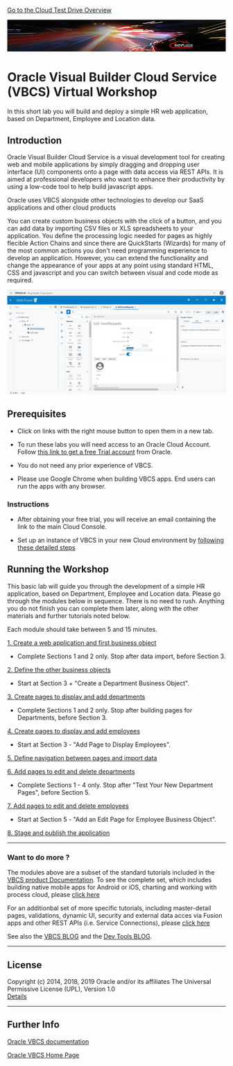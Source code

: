 [Go to the Cloud Test Drive Overview](../../README.md)

![](../../common/images/customer.logo2.png)

# Oracle Visual Builder Cloud Service (VBCS) Virtual Workshop #

In this short lab you will build and deploy a simple HR web application, based on Department, Employee and Location data.

## Introduction ##

Oracle Visual Builder Cloud Service is a visual development tool for creating web and mobile applications by simply dragging and dropping user interface (UI) components onto a page with data access via REST APIs. It is aimed at professional developers who want to enhance their productivity by using a low-code tool to help build javascript apps.

Oracle uses VBCS alongside other technologies to develop our SaaS applications and other cloud products 

You can create custom business objects with the click of a button, and you can add data by importing CSV files or XLS spreadsheets to your application. You define the processing logic needed for pages as highly flecible Action Chains and since there are QuickStarts (Wizards) for many of the most common actions you don't need programming experience to develop an application. However, you can extend the functionality and change the appearance of your apps at any point using standard HTML, CSS and javascript and you can switch between visual and code mode as required.

![](images/VBCS_Page_Designer.JPG)

## Prerequisites ##

- Click on links with the right mouse button to open them in a new tab.

- To run these labs you will need access to an Oracle Cloud Account.  Follow [this link to get a free Trial account](https://myservices.us.oraclecloud.com/mycloud/signup?sourceType=:ow:evp:cpo::RC_EMMK190118P00039:VLVB&intcmp=:ow:evp:cpo::RC_EMMK190118P00039:VLVB) from Oracle.

- You do not need any prior experience of VBCS.

- Please use Google Chrome when building VBCS apps. End users can run the apps with any browser.

### Instructions ###

- After obtaining your free trial, you will receive an email containing the link to the main Cloud Console.  

- Set up an instance of VBCS in your new Cloud environment by [following these detailed steps](Setup_vbcs.md)
 
## Running the Workshop

This basic lab will guide you through the development of a simple HR application, based on Department, Employee and Location data. Please go through the modules below in sequence. There is no need to rush. Anything you do not finish you can complete them later, along with the other materials and further tutorials noted below.

Each module should take between 5 and 15 minutes.

[1. Create a web application and first business object](https://apexapps.oracle.com/pls/apex/f?p=44785:52:102029913232746:::52:P52_CONTENT_ID,P52_MODULE_ID,P52_ACTIVITY_ID,P52_EVENT_ID:22716,2059,10586,5817) 

+ Complete Sections 1 and 2 only. Stop after data import, before Section 3.

[2. Define the other business objects](https://apexapps.oracle.com/pls/apex/f?p=44785:52:102029913232746:::52:P52_CONTENT_ID,P52_MODULE_ID,P52_ACTIVITY_ID,P52_EVENT_ID:22716,2059,10586,5817) 

+ Start at  Section 3 + "Create a Department Business Object".

[3. Create pages to display and add departments](https://apexapps.oracle.com/pls/apex/f?p=44785:52:102029913232746:::52:P52_CONTENT_ID,P52_MODULE_ID,P52_ACTIVITY_ID,P52_EVENT_ID:22717,2059,10588,5817)

+ Complete Sections 1 and 2 only. Stop after building pages for Departments, before Section 3.

[4. Create pages to display and add employees](https://apexapps.oracle.com/pls/apex/f?p=44785:52:102029913232746:::52:P52_CONTENT_ID,P52_MODULE_ID,P52_ACTIVITY_ID,P52_EVENT_ID:22717,2059,10588,5817)

+ Start at  Section 3 - "Add Page to Display Employees".

[5. Define navigation between pages and import data](https://apexapps.oracle.com/pls/apex/f?p=44785:52:102029913232746:::52:P52_CONTENT_ID,P52_MODULE_ID,P52_ACTIVITY_ID,P52_EVENT_ID:22718,2059,10589,5817)

[6. Add pages to edit and delete departments](https://apexapps.oracle.com/pls/apex/f?p=44785:52:102029913232746:::52:P52_CONTENT_ID,P52_MODULE_ID,P52_ACTIVITY_ID,P52_EVENT_ID:23083,2059,10587,5817)

+ Complete Sections 1 - 4 only. Stop after "Test Your New Department Pages", before Section 5.

[7. Add pages to edit and delete employees](https://apexapps.oracle.com/pls/apex/f?p=44785:52:102029913232746:::52:P52_CONTENT_ID,P52_MODULE_ID,P52_ACTIVITY_ID,P52_EVENT_ID:23083,2059,10587,5817)

+ Start at  Section 5 - "Add an Edit Page for Employee Business Object".

[8. Stage and publish the application](https://apexapps.oracle.com/pls/apex/f?p=44785:52:102029913232746:::52:P52_CONTENT_ID,P52_MODULE_ID,P52_ACTIVITY_ID,P52_EVENT_ID:23084,2059,10662,5817)

---

### Want to do more ?

The modules above are a subset of the standard tutorials included in the [VBCS product Documentation](https://docs.oracle.com/en/cloud/paas/app-builder-cloud/books.html). To see the complete set, which includes building native mobile apps for Android or iOS, charting and working with process cloud, please [click here](https://docs.oracle.com/en/cloud/paas/app-builder-cloud/tutorials.html)

For an additionbal set of more specific tutorials, including master-detail pages, validations, dynamic UI, security and external data acces via Fusion apps and other REST APIs (i.e. Service Connections), please [click here](https://blogs.oracle.com/vbcs/oracle-visual-builder-cloud-service-learning-path)

See also the [VBCS BLOG](https://blogs.oracle.com/vbcs/) and the [Dev Tools BLOG](https://blogs.oracle.com/shay/vbcs-3).

---

## License ##
Copyright (c) 2014, 2018, 2019 Oracle and/or its affiliates
The Universal Permissive License (UPL), Version 1.0   
[Details](../../common/license.md)

---
## Further Info ##
[Oracle VBCS documentation](https://docs.oracle.com/en/cloud/paas/app-builder-cloud/books.html)

[Oracle VBCS Home Page](https://cloud.oracle.com/en_US/visual-builder)
